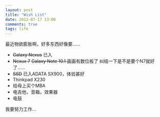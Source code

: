 ```yaml
---
layout: post
title: "Wish List"
date: 2012-07-17 13:00
comments: true
tags: life
---
```

最近物欲膨胀啊，好多东西好像要……

* <del>Galaxy Nexus</del> 已入
* <del>Nexux 7</del> <del>Galaxy Note 10.1 </del> 画画有数位板了 纠结一下是不是要个N7就好了……
* <del>SSD</del> 已入ADATA SX900，体验甚好
* Thinkpad X230
* 给母上买个MBA
* 电吉他，音箱，效果器
* 电鼓

我要努力工作…
